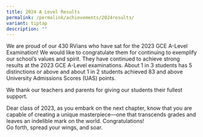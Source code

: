 ```yaml
---
title: 2024 A Level Results
permalink: /permalink/achievements/2024results/
variant: tiptap
description: ""
---
```

<p>We are proud of our 430 RVians who have sat for the 2023 GCE A-Level Examination!
We would like to congratulate them for continuing to exemplify our school’s
values and spirit. They have continued to achieve strong results at the
2023 GCE A-Level examinations. About 1 in 3 students has 5 distinctions
or above and about 1 in 2 students achieved 83 and above University Admissions
Scores (UAS) points.
<br>
</p>
<p>We thank our teachers and parents for giving our students their fullest
support.</p>
<p>Dear class of 2023, as you embark on the next chapter, know that you are
capable of creating a unique masterpiece—one that transcends grades and
leaves an indelible mark on the world. Congratulations!
<br>Go forth, spread your wings, and soar.</p>